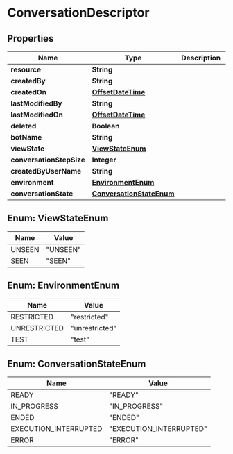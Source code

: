 
# ConversationDescriptor

## Properties
Name | Type | Description | Notes
------------ | ------------- | ------------- | -------------
**resource** | **String** |  |  [optional]
**createdBy** | **String** |  |  [optional]
**createdOn** | [**OffsetDateTime**](OffsetDateTime.md) |  |  [optional]
**lastModifiedBy** | **String** |  |  [optional]
**lastModifiedOn** | [**OffsetDateTime**](OffsetDateTime.md) |  |  [optional]
**deleted** | **Boolean** |  |  [optional]
**botName** | **String** |  |  [optional]
**viewState** | [**ViewStateEnum**](#ViewStateEnum) |  |  [optional]
**conversationStepSize** | **Integer** |  |  [optional]
**createdByUserName** | **String** |  |  [optional]
**environment** | [**EnvironmentEnum**](#EnvironmentEnum) |  |  [optional]
**conversationState** | [**ConversationStateEnum**](#ConversationStateEnum) |  |  [optional]


<a name="ViewStateEnum"></a>
## Enum: ViewStateEnum
Name | Value
---- | -----
UNSEEN | &quot;UNSEEN&quot;
SEEN | &quot;SEEN&quot;


<a name="EnvironmentEnum"></a>
## Enum: EnvironmentEnum
Name | Value
---- | -----
RESTRICTED | &quot;restricted&quot;
UNRESTRICTED | &quot;unrestricted&quot;
TEST | &quot;test&quot;


<a name="ConversationStateEnum"></a>
## Enum: ConversationStateEnum
Name | Value
---- | -----
READY | &quot;READY&quot;
IN_PROGRESS | &quot;IN_PROGRESS&quot;
ENDED | &quot;ENDED&quot;
EXECUTION_INTERRUPTED | &quot;EXECUTION_INTERRUPTED&quot;
ERROR | &quot;ERROR&quot;



